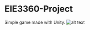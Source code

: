 # EIE3360-Project
Simple game made with Unity.
![alt text](https://data.whicdn.com/images/325425990/original.jpg)
